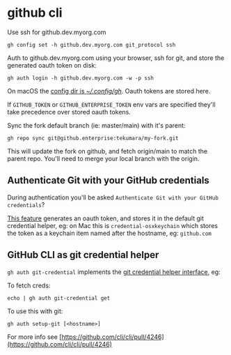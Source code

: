 # github cli

Use ssh for github.dev.myorg.com

```
gh config set -h github.dev.myorg.com git_protocol ssh
```

Auth to github.dev.myorg.com using your browser, ssh for git, and store the generated oauth token on disk:

```
gh auth login -h github.dev.myorg.com -w -p ssh
```

On macOS the [config dir is _~/.config/gh_](https://github.com/cli/cli/blob/25b6eecc8dd7845ca42afa3362b80b13c355356a/internal/config/config_file.go#L40). Oauth tokens are stored here.

If `GITHUB_TOKEN` or `GITHUB_ENTERPRISE_TOKEN` env vars are specified they'll take precedence over stored oauth tokens.

Sync the fork default branch (ie: master/main) with it's parent:

```
gh repo sync git@github.enterprise:tekumara/my-fork.git
```

This will update the fork on github, and fetch origin/main to match the parent repo. You'll need to merge your local branch with the origin.

## Authenticate Git with your GitHub credentials

During authentication you'll be asked `Authenticate Git with your GitHub credentials`?

[This feature](https://github.com/cli/cli/pull/2449) generates an oauth token, and stores it in the default git credential helper, eg: on Mac this is `credential-osxkeychain` which stores the token as a keychain item named after the hostname, eg: `github.com`

## GitHub CLI as git credential helper

`gh auth git-credential` implements the [git credential helper interface](https://github.com/cli/cli/blob/6701b52/pkg/cmd/auth/gitcredential/helper.go), eg:

To fetch creds:

```
echo | gh auth git-credential get
```

To use this with git:

```
gh auth setup-git [<hostname>]
```

For more info see [https://github.com/cli/cli/pull/4246](https://github.com/cli/cli/pull/4246)
